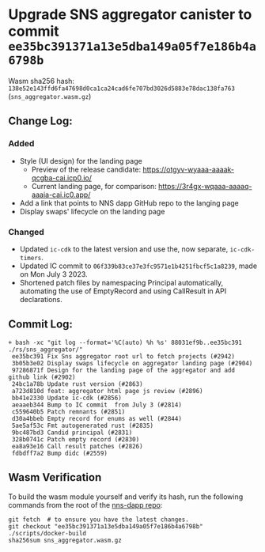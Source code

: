 # Upgrade SNS aggregator canister to commit `ee35bc391371a13e5dba149a05f7e186b4a6798b`
Wasm sha256 hash: `138e52e143ffd6fa47698d0ca1ca24cad6fe707bd3026d5883e78dac138fa763` (`sns_aggregator.wasm.gz`)

## Change Log:

### Added
- Style (UI design) for the landing page
  - Preview of the release candidate: https://otgyv-wyaaa-aaaak-qcgba-cai.icp0.io/
  - Current landing page, for comparison: https://3r4gx-wqaaa-aaaaq-aaaia-cai.ic0.app/
- Add a link that points to NNS dapp GitHub repo to the langing page
- Display swaps' lifecycle on the landing page
### Changed
- Updated `ic-cdk` to the latest version and use the, now separate, `ic-cdk-timers`.
- Updated IC commit to `06f339b83ce37e3fc9571e1b4251fbcf5c1a8239`, made on Mon July 3 2023.
- Shortened patch files by namespacing Principal automatically, automating the use of EmptyRecord and using CallResult in API declarations.

## Commit Log:

```
+ bash -xc "git log --format='%C(auto) %h %s' 88031ef9b..ee35bc391 ./rs/sns_aggregator/"
 ee35bc391 Fix Sns aggregator root url to fetch projects (#2942)
 3b05b3e02 Display swaps lifecycle on aggregator landing page (#2904)
 97286871f Design for the landing page of the aggregator and add github link (#2902)
 24bc1a78b Update rust version (#2863)
 a723d810d feat: aggregator html page js review (#2896)
 bb41e2330 Update ic-cdk (#2856)
 aeaaeb344 Bump to IC commit  from July 3 (#2814)
 c559640b5 Patch remnants (#2851)
 d30a4bbeb Empty record for enums as well (#2844)
 5ae5af53c Fmt autogenerated rust (#2835)
 9bc487bd3 Candid principal (#2831)
 328b0741c Patch empty record (#2830)
 ea8a93e16 Call result patches (#2826)
 fdbdff7a2 Bump didc (#2559)
```

## Wasm Verification

To build the wasm module yourself and verify its hash, run the following commands from the root of the [nns-dapp repo](https://github.com/dfinity/nns-dapp):

```
git fetch  # to ensure you have the latest changes.
git checkout "ee35bc391371a13e5dba149a05f7e186b4a6798b"
./scripts/docker-build
sha256sum sns_aggregator.wasm.gz
```
